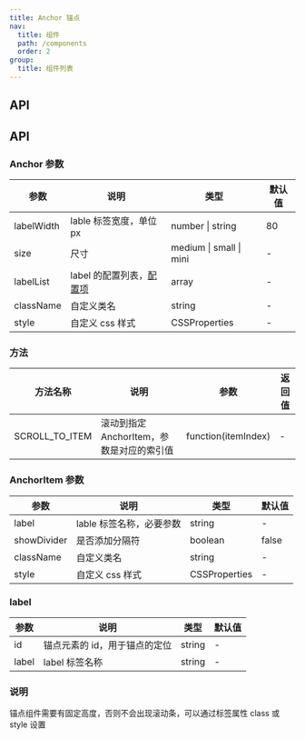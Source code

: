 ```yaml
---
title: Anchor 锚点
nav:
  title: 组件
  path: /components
  order: 2
group:
  title: 组件列表
---
```


## API

## API

### Anchor 参数

| 参数       | 说明                               | 类型                    | 默认值 |
| ---------- | ---------------------------------- | ----------------------- | ------ |
| labelWidth | lable 标签宽度，单位 px            | number \| string        | 80     |
| size       | 尺寸                               | medium \| small \| mini | -      |
| labelList  | label 的配置列表，[配置项](#label) | array                   | -      |
| className  | 自定义类名                         | string                  | -      |
| style      | 自定义 css 样式                    | CSSProperties           | -      |

### 方法

| 方法名称       | 说明                                      | 参数                | 返回值 |
| -------------- | ----------------------------------------- | ------------------- | ------ |
| SCROLL_TO_ITEM | 滚动到指定 AnchorItem，参数是对应的索引值 | function(itemIndex) | -      |

### AnchorItem 参数

| 参数        | 说明                     | 类型          | 默认值 |
| ----------- | ------------------------ | ------------- | ------ |
| label       | lable 标签名称，必要参数 | string        | -      |
| showDivider | 是否添加分隔符           | boolean       | false  |
| className   | 自定义类名               | string        | -      |
| style       | 自定义 css 样式          | CSSProperties | -      |

### label

| 参数  | 说明                          | 类型   | 默认值 |
| ----- | ----------------------------- | ------ | ------ |
| id    | 锚点元素的 id，用于锚点的定位 | string | -      |
| label | label 标签名称                | string | -      |

### 说明

锚点组件需要有固定高度，否则不会出现滚动条，可以通过标签属性 class 或 style 设置
